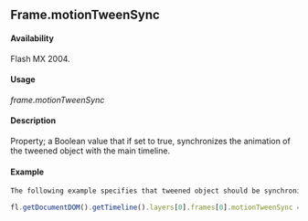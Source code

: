 ## Frame.motionTweenSync

#### Availability

Flash MX 2004.

#### Usage

*frame.motionTweenSync*

#### Description

Property; a Boolean value that if set to true, synchronizes the animation of the tweened object with the main timeline.

#### Example

```javascript
The following example specifies that tweened object should be synchronized with the timeline:

fl.getDocumentDOM().getTimeline().layers[0].frames[0].motionTweenSync = true;

```